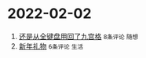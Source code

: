 # 2022-02-02

1. [还是从全键盘用回了九宫格](https://www.v2ex.com/t/831638) `8条评论` `随想`
1. [新年礼物](https://www.v2ex.com/t/831639) `6条评论` `生活`
